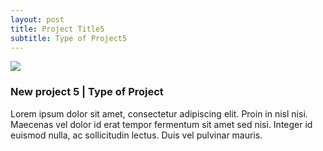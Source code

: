 ```yaml
---
layout: post
title: Project Title5
subtitle: Type of Project5
---
```


<img class="latestprojectpic" src="http://fpoimg.com/1200x900">

<h3>New project 5 | Type of Project</h3>

<p>Lorem ipsum dolor sit amet, consectetur adipiscing elit. Proin in nisl nisi. Maecenas vel dolor id erat tempor fermentum sit amet sed nisi. Integer id euismod nulla, ac sollicitudin lectus. Duis vel pulvinar mauris.
</p>
